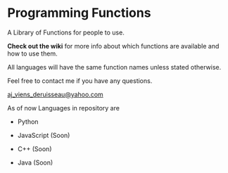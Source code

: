# Programming Functions
A Library of Functions for people to use. 

<b>Check out the wiki</b> for more info about which functions are available and how to use them. 

All languages will have the same function names unless stated otherwise.

Feel free to contact me if you have any questions.

aj_viens_deruisseau@yahoo.com

As of now Languages in repository are 

- Python 

- JavaScript (Soon)

- C++ (Soon)

- Java (Soon)
